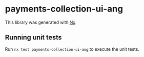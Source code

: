 # payments-collection-ui-ang

This library was generated with [Nx](https://nx.dev).

## Running unit tests

Run `nx test payments-collection-ui-ang` to execute the unit tests.
